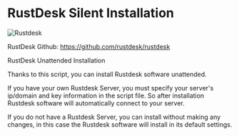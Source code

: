# RustDesk Silent Installation

![Rustdesk](https://github.com/abdullah-erturk/RustDesk-Unattended-Installation/blob/main/Rustdesk.png)

RustDesk Github: https://github.com/rustdesk/rustdesk

RustDesk Unattended Installation

Thanks to this script, you can install Rustdesk software unattended.

If you have your own Rustdesk Server, you must specify your server's ip/domain and key information in the script file. So after installation Rustdesk software will automatically connect to your server.

If you do not have a Rustdesk Server, you can install without making any changes, in this case the Rustdesk software will install in its default settings.

